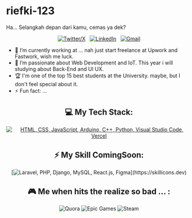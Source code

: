 # riefki-123
Ha... Selangkah depan dari kamu, cemas ya dek?

<div align="center">
  
[![Twitter/X](https://skillicons.dev/icons?i=instagram)](https://www.instagram.com/nugraha_rfki/) &nbsp;
[![LinkedIn](https://skillicons.dev/icons?i=linkedin)](https://www.linkedin.com/in/riefki-nugraha/) &nbsp;
[![Gmail](https://skillicons.dev/icons?i=gmail)](mailto:riefki.freelancer@gmail.com?subject=Hello%20Chief!,%20From%20Github)

</div>

- 🔭 I’m currently working at ... nah just start freelance at Upwork and Fastwork, wish me luck.
- 🌱 I’m passionate about Web Development and IoT. This year i will studying about Back-End and UI UX.
- 🏆 I'm one of the top 15 best students at the University. maybe, but I don't feel special about it.
- ⚡ Fun fact: ...

<div align="center">

## 💻 My Tech Stack:

[![HTML, CSS, JavaScript, Arduino, C++, Python, Visual Studio Code, Vercel](https://skillicons.dev/icons?i=html,css,js,arduino,cpp,py,vscode,vercel)](https://skillicons.dev)

## ⚡ My Skill ComingSoon:

[![Laravel, PHP, Django, MySQL, React.js, Figma](https://skillicons.dev/icons?i=laravel,php,django,mysql,react,figma,)](https://skillicons.dev)

## 🎮 Me when hits the realize so bad ... :

![Quora](https://img.shields.io/badge/Quora-%23B92B27.svg?style=for-the-badge&logo=Quora&logoColor=white)
![Epic Games](https://img.shields.io/badge/epicgames-%23313131.svg?style=for-the-badge&logo=epicgames&logoColor=white)
![Steam](https://img.shields.io/badge/steam-%23000000.svg?style=for-the-badge&logo=steam&logoColor=white)

</div>
